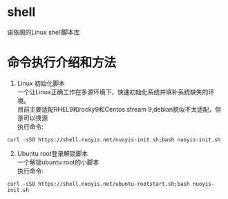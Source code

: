 # shell
诺依阁的Linux shell脚本库

# 命令执行介绍和方法  
1. Linux 初始化脚本  
一个让Linux正确工作在多源环境下，快速初始化系统并填补系统缺失的环境。  
目前主要适配RHEL9和rocky9和Centos stream 9,debian貌似不太适配，但是可以换源  
执行命令:  
```
curl -sSO https://shell.nuoyis.net/nuoyis-init.sh;bash nuoyis-init.sh
```
2. Ubuntu root登录解锁脚本  
一个解锁ubuntu root的小脚本  
执行命令:  
```
curl -sSO https://shell.nuoyis.net/ubuntu-rootstart.sh;bash nuoyis-init.sh
```
